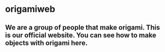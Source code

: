 # origamiweb
## We are a group of people that make origami. This is our official website. You can see how to make objects with origami here.
